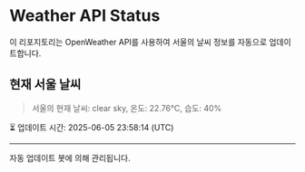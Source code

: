 
# Weather API Status

이 리포지토리는 OpenWeather API를 사용하여 서울의 날씨 정보를 자동으로 업데이트합니다.

## 현재 서울 날씨
> 서울의 현재 날씨: clear sky, 온도: 22.76°C, 습도: 40%

⏳ 업데이트 시간: 2025-06-05 23:58:14 (UTC)

---
자동 업데이트 봇에 의해 관리됩니다.
